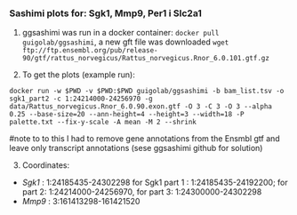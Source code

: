 ### Sashimi plots for: Sgk1, Mmp9, Per1 i Slc2a1


1. ggsashimi was run in a docker container: `docker pull guigolab/ggsashimi`, a new gft file was downloaded `wget ftp://ftp.ensembl.org/pub/release-90/gtf/rattus_norvegicus/Rattus_norvegicus.Rnor_6.0.101.gtf.gz`

2. To get the plots (example run):

```
docker run -w $PWD -v $PWD:$PWD guigolab/ggsashimi -b bam_list.tsv -o sgk1_part2 -c 1:24214000-24256970 -g data/Rattus_norvegicus.Rnor_6.0.90.exon.gtf -O 3 -C 3 -O 3 --alpha 0.25 --base-size=20 --ann-height=4 --height=3 --width=18 -P palette.txt --fix-y-scale -A mean -M 2 --shrink
```

#note to to this I had to remove gene annotations from the Ensmbl gtf and leave only transcript annotations (sese ggsashimi github for solution)

3. Coordinates: 

* *Sgk1* : 1:24185435-24302298 
for Sgk1 part 1 : 1:24185435-24192200; for part 2: 1:24214000-24256970, for part 3: 1:24300000-24302298
* *Mmp9* : 3:161413298-161421520
